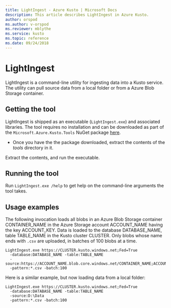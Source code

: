 ```yaml
---
title: LightIngest - Azure Kusto | Microsoft Docs
description: This article describes LightIngest in Azure Kusto.
author: orspod
ms.author: v-orspod
ms.reviewer: mblythe
ms.service: kusto
ms.topic: reference
ms.date: 09/24/2018
---
```

# LightIngest

LightIngest is a command-line utility for ingesting data into a Kusto service.
The utility can pull source data from a local folder or from a Azure Blob Storage
container.

## Getting the tool

LightIngest is shipped as an executable (`LightIngest.exe`) and associated libraries.
The tool requires no installation and can be downloaded as part of the `Microsoft.Azure.Kusto.Tools`
NuGet package [here](https://www.nuget.org/packages/Microsoft.Azure.Kusto.Tools/).
- Once you have the the package downloaded, extract the contents of the *tools* directory in it.

Extract the contents, and run the executable.

## Running the tool

Run `LightIngest.exe /help` to get help on the command-line arguments the tool takes. 

## Usage examples

The following invocation loads all blobs in an Azure Blob Storage container
CONTAINER_NAME in the Azure Storage account ACCOUNT_NAME having the key ACCOUNT_KEY.
Data is loaded to the database DATABASE_NAME, table TABLE_NAME in the Kusto cluster CLUSTER.
Only blobs whose name ends with `.csv` are uploaded, in batches of 100 blobs at a time.

```
LightIngest.exe https://CLUSTER.kusto.windows.net;Fed=True
  -database:DATABASE_NAME -table:TABLE_NAME
  -source:https://ACCOUNT_NAME.blob.core.windows.net/CONTAINER_NAME;ACCOUNT_KEY
  -pattern:*.csv -batch:100 
```

Here is a similar example, but now loading data from a local folder:

```
LightIngest.exe https://CLUSTER.kusto.windows.net;Fed=True
  -database:DATABASE_NAME -table:TABLE_NAME 
  -source:D:\Data 
  -pattern:*.csv -batch:100 
```